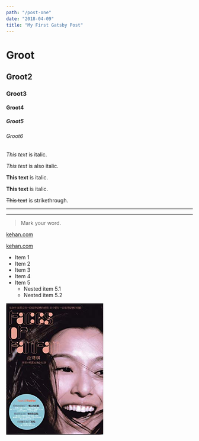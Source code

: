 ```yaml
---
path: "/post-one"
date: "2018-04-09"
title: "My First Gatsby Post"
---
```


# Groot

## Groot2

### Groot3

#### Groot4

##### Groot5

###### Groot6

_This text_ is italic.

_This text_ is also italic.

**This text** is italic.

**This text** is italic.

~~This text~~ is strikethrough.

---

---

<!-- Block Quotes -->

> Mark your word.

[kehan.com](www.kehan.com)

[kehan.com](www.kehan.com 'hover me')

* Item 1
* Item 2
* Item 3
* Item 4
* Item 5
  * Nested item 5.1
  * Nested item 5.2

![fanfan](./fanfan.jpg)
